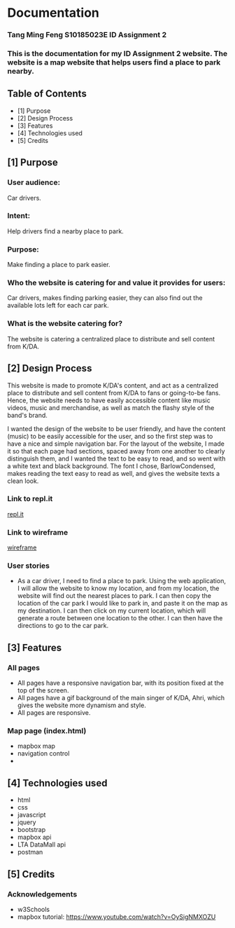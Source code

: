 # Documentation

### Tang Ming Feng S10185023E ID Assignment 2
### This is the documentation for my ID Assignment 2 website. The website is a map website that helps users find a place to park nearby.

## Table of Contents
- [1] Purpose
- [2] Design Process
- [3] Features
- [4] Technologies used
- [5] Credits

      
## [1] Purpose

### User audience:
Car drivers.

### Intent:
Help drivers find a nearby place to park.

### Purpose:
Make finding a place to park easier.

### Who the website is catering for and value it provides for users:
Car drivers, makes finding parking easier, they can also find out the available lots left for each car park.

### What is the website catering for?
The website is catering a centralized place to distribute and sell content from K/DA.

## [2] Design Process

This website is made to promote K/DA's content, and act as a centralized place to distribute and sell content from K/DA to fans or going-to-be fans.
Hence, the website needs to have easily accessible content like music videos, music and merchandise, as well as match the flashy style of the band's brand.

I wanted the design of the website to be user friendly, and have the content (music) to be easily accessible for the user, and so the first step was to have a nice and simple navigation bar. For the layout of the website, I made it so that each page had sections, spaced away from one another to clearly distinguish them, and I wanted the text to be easy to read, and so went with a white text and black background. The font I chose, BarlowCondensed, makes reading the text easy to read as well, and gives the website texts a clean look.

### Link to repl.it
[repl.it](https://assignment2.mingfeng.repl.co/)
### Link to wireframe
[wireframe](https://github.com/tangmf/Assignment2/blob/main/Assignment2wireframe.pdf)

### User stories

* As a car driver, I need to find a place to park. Using the web application, I will allow the website to know my location, and from my location, the website will find out the nearest places to park. I can then copy the location of the car park I would like to park in, and paste it on the map as my destination. I can then click on my current location, which will generate a route between one location to the other. I can then have the directions to go to the car park.
## [3] Features

### All pages
* All pages have a responsive navigation bar, with its position fixed at the top of the screen.
* All pages have a gif background of the main singer of K/DA, Ahri, which gives the website more dynamism and style.
* All pages are responsive.

### Map page (index.html)
* mapbox map
* navigation control
* 

## [4] Technologies used
* html 
* css
* javascript
* jquery
* bootstrap
* mapbox api
* LTA DataMall api
* postman

## [5] Credits

### Acknowledgements
* w3Schools
* mapbox tutorial: https://www.youtube.com/watch?v=OySigNMXOZU

